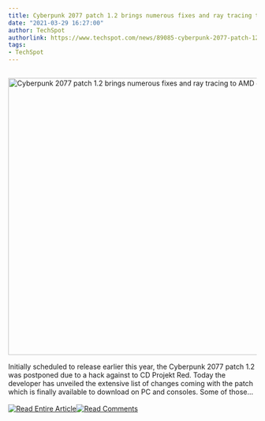 ```yaml
---
title: Cyberpunk 2077 patch 1.2 brings numerous fixes and ray tracing to AMD cards
date: "2021-03-29 16:27:00"
author: TechSpot
authorlink: https://www.techspot.com/news/89085-cyberpunk-2077-patch-12-brings-numerous-fixes-ray.html
tags:
- TechSpot
---
```

<a href="https://www.techspot.com/news/89085-cyberpunk-2077-patch-12-brings-numerous-fixes-ray.html" target="_blank"><img src="https://static.techspot.com/images2/news/ts3_thumbs/2021/02/2021-02-25-ts3_thumbs-ea2.jpg" width="800" height="560" style="padding: 15px 0" title="Cyberpunk 2077 patch 1.2 brings numerous fixes and ray tracing to AMD cards" /></a><br />Initially scheduled to release earlier this year, the Cyberpunk 2077 patch 1.2 was postponed due to a hack against to CD Projekt Red. Today the developer has unveiled the extensive list of changes coming with the patch which is finally available to download on PC and consoles. Some of those...<br /><br /><a href="https://www.techspot.com/news/89085-cyberpunk-2077-patch-12-brings-numerous-fixes-ray.html"><img src="https://static.techspot.com/images/rss/rss_buttons_01.png" border="0" alt="Read Entire Article" /></a><a href="https://www.techspot.com/news/89085-cyberpunk-2077-patch-12-brings-numerous-fixes-ray.html#comments"><img src="https://static.techspot.com/images/rss/rss_buttons_02.png" border="0" alt="Read Comments" /></a><br /><br />